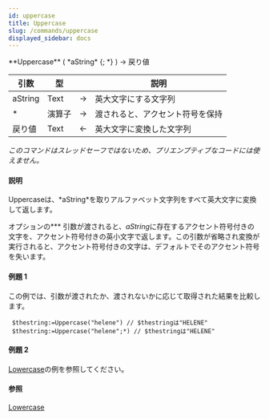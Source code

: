 ```yaml
---
id: uppercase
title: Uppercase
slug: /commands/uppercase
displayed_sidebar: docs
---
```


<!--REF #_command_.Uppercase.Syntax-->**Uppercase** ( *aString* {; *} ) -> 戻り値<!-- END REF-->
<!--REF #_command_.Uppercase.Params-->
| 引数 | 型 |  | 説明 |
| --- | --- | --- | --- |
| aString | Text | &#8594;  | 英大文字にする文字列 |
| * | 演算子 | &#8594;  | 渡されると、アクセント符号を保持 |
| 戻り値 | Text | &#8592; | 英大文字に変換した文字列 |

<!-- END REF-->

*このコマンドはスレッドセーフではないため、プリエンプティブなコードには使えません。*


#### 説明 

<!--REF #_command_.Uppercase.Summary-->Uppercaseは、*aString*を取りアルファベット文字列をすべて英大文字に変換して返します。<!-- END REF-->

オプションの*\** 引数が渡されると、*aString*に存在するアクセント符号付きの文字を、アクセント符号付きの英小文字で返します。この引数が省略され変換が実行されると、アクセント符号付きの文字は、デフォルトでそのアクセント符号を失います。

#### 例題 1 

この例では、引数が渡されたか、渡されないかに応じて取得された結果を比較します。

```4d
 $thestring:=Uppercase("helene") // $thestringは"HELENE"
 $thestring:=Uppercase("helene";*) // $thestringは"HELENE"
```

#### 例題 2 

[Lowercase](lowercase.md "Lowercase")の例を参照してください。

#### 参照 

[Lowercase](lowercase.md)  